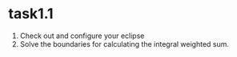 # task1.1

1. Check out and configure your eclipse
2. Solve the boundaries for calculating the integral weighted sum.

